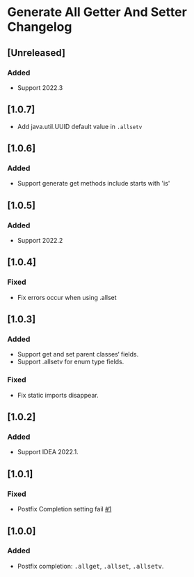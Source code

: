 <!-- Keep a Changelog guide -> https://keepachangelog.com -->

# Generate All Getter And Setter Changelog

## [Unreleased]
### Added
- Support 2022.3

## [1.0.7]
- Add java.util.UUID default value in `.allsetv`

## [1.0.6]
### Added
- Support generate get methods include starts with 'is'

## [1.0.5]
### Added
- Support 2022.2

## [1.0.4]
### Fixed
- Fix errors occur when using .allset

## [1.0.3]
### Added
- Support get and set parent classes‘ fields.
- Support .allsetv for enum type fields.

### Fixed
- Fix static imports disappear.

## [1.0.2]
### Added
- Support IDEA 2022.1.

## [1.0.1]
### Fixed
- Postfix Completion setting fail [#1](https://github.com/LiLittleCat/intellij-generate-all-getter-and-setter/issues/1)

## [1.0.0]
### Added
- Postfix completion: <kbd>.allget</kbd>, <kbd>.allset</kbd>, <kbd>.allsetv</kbd>.